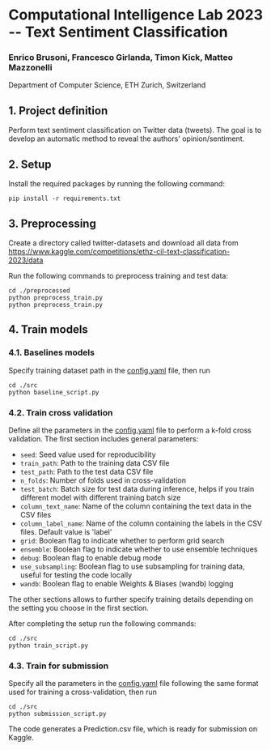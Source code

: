 # Computational Intelligence Lab 2023 -- Text Sentiment Classification

### Enrico Brusoni, Francesco Girlanda, Timon Kick, Matteo Mazzonelli
Department of Computer Science, ETH Zurich, Switzerland

## 1. Project definition

Perform text sentiment classification on Twitter data (tweets). The goal is to develop an automatic method to reveal the authors' opinion/sentiment.

## 2. Setup

Install the required packages by running the following command:
```
pip install -r requirements.txt
```

## 3. Preprocessing

Create a directory called twitter-datasets and download all data from https://www.kaggle.com/competitions/ethz-cil-text-classification-2023/data 

Run the following commands to preprocess training and test data:
```
cd ./preprocessed
python preprocess_train.py
python preprocess_train.py
```

## 4. Train models

### 4.1. Baselines models

Specify training dataset path in the [config.yaml](src/config.yaml) file, then run

```
cd ./src
python baseline_script.py
```

### 4.2. Train cross validation

Define all the parameters in the [config.yaml](src/config.yaml) file to perform a k-fold cross validation.
The first section includes general parameters:

* `seed`: Seed value used for reproducibility
* `train_path`: Path to the training data CSV file
* `test_path`: Path to the test data CSV file
* `n_folds`: Number of folds used in cross-validation
* `test_batch`: Batch size for test data during inference, helps if you train different model with different training batch size
* `column_text_name`: Name of the column containing the text data in the CSV files
* `column_label_name`: Name of the column containing the labels in the CSV files. Default value is 'label'
* `grid`: Boolean flag to indicate whether to perform grid search
* `ensemble`: Boolean flag to indicate whether to use ensemble techniques
* `debug`: Boolean flag to enable debug mode
* `use_subsampling`: Boolean flag to use subsampling for training data, useful for testing the code locally
* `wandb`: Boolean flag to enable Weights & Biases (wandb) logging

The other sections allows to further specify training details depending on the setting you choose in the first section.

After completing the setup run the following commands:

```
cd ./src
python train_script.py
```


### 4.3. Train for submission

Specify all the parameters in the [config.yaml](src/config.yaml) file following the same format used for training a cross-validation, then run 
```
cd ./src
python submission_script.py
```
The code generates a Prediction.csv file, which is ready for submission on Kaggle.